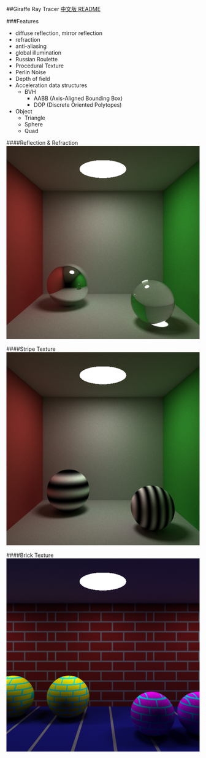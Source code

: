 ##Giraffe Ray Tracer
[中文版 README](./README.md)


###Features
* diffuse reflection, mirror reflection
* refraction
* anti-aliasing
* global illumination
* Russian Roulette
* Procedural Texture
* Perlin Noise
* Depth of field
* Acceleration data structures
	- BVH
		+	AABB (Axis-Aligned Bounding Box)
		+	DOP	(Discrete Oriented Polytopes)
* Object
	- Triangle
	- Sphere
	- Quad


####Reflection & Refraction
![](./image/reflect_refract.png)

####Stripe Texture
![](./image/stripe.png)

####Brick Texture
![](./image/brick.png)
